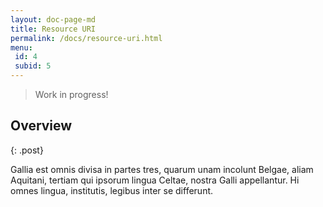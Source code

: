 ```yaml
---
layout: doc-page-md
title: Resource URI
permalink: /docs/resource-uri.html
menu:
 id: 4
 subid: 5
---
```


> Work in progress!

## Overview
{: .post}

Gallia est omnis divisa in partes tres, quarum unam incolunt Belgae, aliam Aquitani, tertiam qui ipsorum lingua Celtae, nostra Galli appellantur. Hi omnes lingua, institutis, legibus inter se differunt.